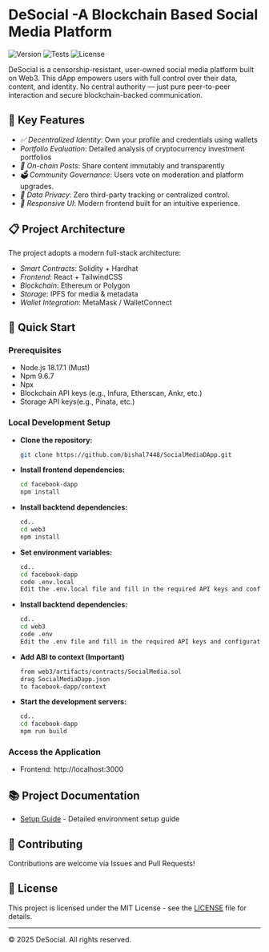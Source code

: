 # DeSocial -A Blockchain Based Social Media Platform

![Version](https://img.shields.io/badge/Version-1.0.0-blue.svg)
![Tests](https://img.shields.io/badge/Tests-Passed-green.svg)
![License](https://img.shields.io/badge/License-MIT-yellow.svg)

DeSocial is a censorship-resistant, user-owned social media platform built on Web3. This dApp empowers users with full control over their data, content, and identity. No central authority — just pure peer-to-peer interaction and secure blockchain-backed communication.

## 🚀 Key Features

- *✅ Decentralized Identity*: Own your profile and credentials using wallets
- *Portfolio Evaluation*: Detailed analysis of cryptocurrency investment portfolios
- *📝 On-chain Posts*: Share content immutably and transparently
- *🗳 Community Governance*: Users vote on moderation and platform upgrades.
- *🔐 Data Privacy*: Zero third-party tracking or centralized control.
- *📱 Responsive UI*: Modern frontend built for an intuitive experience.

## 📋 Project Architecture

The project adopts a modern full-stack architecture:

- *Smart Contracts*: Solidity + Hardhat
- *Frontend*: React + TailwindCSS
- *Blockchain*: Ethereum or Polygon
- *Storage*: IPFS for media & metadata
- *Wallet Integration*: MetaMask / WalletConnect

## 🔧 Quick Start

### Prerequisites

- Node.js 18.17.1 (Must)
- Npm 9.6.7
- Npx
- Blockchain API keys (e.g., Infura, Etherscan, Ankr, etc.)
- Storage API keys(e.g., Pinata, etc.)

### Local Development Setup

- **Clone the repository:**
  ```sh
  git clone https://github.com/bishal7448/SocialMediaDApp.git
  ```
- **Install frontend dependencies:**
  ```sh
  cd facebook-dapp
  npm install
  ```
- **Install backtend dependencies:**
  ```sh
  cd..
  cd web3
  npm install
  ```
- **Set environment variables:**
  ```sh
  cd..
  cd facebook-dapp
  code .env.local
  Edit the .env.local file and fill in the required API keys and configurations**
  ```
- **Install backtend dependencies:**
  ```sh
  cd..
  cd web3
  code .env
  Edit the .env file and fill in the required API keys and configurations
  ```
- **Add ABI to context (Important)**
  ```sh
  from web3/artifacts/contracts/SocialMedia.sol
  drag SocialMediaDapp.json
  to facebook-dapp/context
  ```
- **Start the development servers:**
  ```sh
  cd..
  cd facebook-dapp
  npm run build
  ```
### Access the Application

- Frontend: http://localhost:3000

## 📚 Project Documentation

- [Setup Guide]() - Detailed environment setup guide

## 🤝 Contributing

Contributions are welcome via Issues and Pull Requests!

## 📜 License

This project is licensed under the MIT License - see the [LICENSE](DeSocial/LICENSE) file for details.

---

© 2025 DeSocial. All rights reserved.
